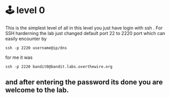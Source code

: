 #  🕹️ level 0 
This is the simplest level of all in this level you just have login with ssh . For SSH harderning the lab just changed default port 22 to 2220 port which can easily encounter by 
```bash...
ssh -p 2220 username@ip/dns 
```
for me it was 
```bash...
ssh -p 2220 bandit0@bandit.labs.overthewire.org
```
and after entering the password its done you are welcome to the lab.
---
